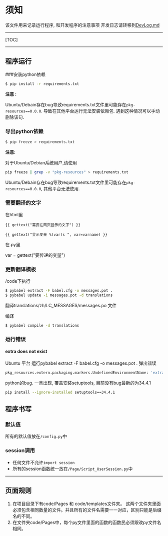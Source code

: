 # 须知

该文件用来记录运行程序, 和开发程序的注意事项
开发日志请转移到[DevLog.md](./DevLog.md)

---

[TOC]

---



## 程序运行

###安装python依赖

``` bash
$ pip install -r requirements.txt
```

**注意 :**

Ubuntu/Debain存在bug导致requirements.txt文件里可能存在`pkg-resources==0.0.0`. 导致在其他平台运行无法安装依赖包. 遇到这种情况可以手动删除该句.



### 导出python依赖

 ``` bash
$ pip freeze > requirements.txt
 ```

**注意:**

对于Ubuntu/Debian系统用户,请使用

``` bash
pip freeze | grep -v "pkg-resources" > requirements.txt
```

Ubuntu/Debain存在bug导致requirements.txt文件里可能存在`pkg-resources==0.0.0`, 其他平台无法使用.



### 需要翻译的文字

在html里

`{{ gettext("需要在网页显示的文字") }}`

`{{ gettext("显示变量 %(var)s ", var=varname) }}`

在.py里

var = gettext("要传递的变量")

### 更新翻译模板

/code下执行
``` bash
$ pybabel extract -F babel.cfg -o messages.pot .
$ pybabel update -i messages.pot -d translations
```
翻译translations/zh/LC_MESSAGES/messages.po 文件

编译
``` bash
$ pybabel compile -d translations
```



### 运行错误

#### extra does not exist

Ubuntu 平台
运行pybabel extract -F babel.cfg -o messages.pot . 弹出错误

```bash
pkg_resources.extern.packaging.markers.UndefinedEnvironmentName: 'extra' does not exist in evaluation environment.
```

python的bug. 一旦出现, 覆盖安装setuptools, 目前没有bug最新的为34.4.1

```bash
pip install --ignore-installed setuptools==34.4.1
```



## 程序书写

### 默认值
所有的默认值放在`/config.py`中

### session调用
- 任何文件不允许`import session`
- 所有的session函数统一放在`/Page/Script_UserSession.py`中


---
## 页面规则

1. 在项目目录下有code/Pages 和 code/templates文件夹。 这两个文件夹里面必须包含相同数量的文件。并且所有的文件名需要一一对应，区别只能是后缀名的不同。
2. 在文件夹code/Pages中，每个py文件里面的函数的函数民必须跟改py文件名相同。
